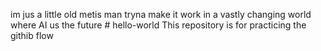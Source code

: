 im jus a little old metis man tryna make it work in a vastly changing world where AI us the future # hello-world
This repository is for practicing the githib flow

